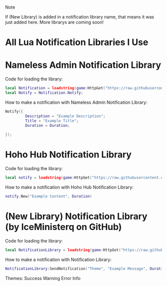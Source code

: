 > [!NOTE]
> If (New Library) is added in a notification library name, that means it was just added here. More librarys are coming soon!
# All Lua Notification Libraries I Use

# Nameless Admin Notification Library
Code for loading the library:
```lua
local Notification = loadstring(game:HttpGet("https://raw.githubusercontent.com/FilteringEnabled/FE/main/notificationtest"))();
local Notify = Notification.Notify;
```
How to make a notification with Nameless Admin Notification Library:
```lua
Notify({
		 Description = "Example Description";
		 Title = "Example Title";
		 Duration = Duration;
		 
});
```
# Hoho Hub Notification Library
Code for loading the library:
```lua
local notify = loadstring(game:HttpGet("https://raw.githubusercontent.com/acsu123/HOHO_H/main/Notification.lua"))()
```
How to make a notification with Hoho Hub Notification Library:
```lua
notify.New("Example Content", Duration) 
```
# (New Library) Notification Library (by IceMinisterq on GitHub)
Code for loading the library:
```lua
local NotificationLibrary = loadstring(game:HttpGet("https://raw.githubusercontent.com/IceMinisterq/Notification-Library/Main/Library.lua"))()
```
How to make a notification with 
Notification Library:
```lua
NotificationLibrary:SendNotification("Theme", "Example Message", Duration)
```
Themes:
Success
Warning
Error
Info
